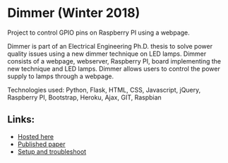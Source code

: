 # Dimmer (Winter 2018)

Project to control GPIO pins on Raspberry PI using a webpage.

Dimmer is part of an Electrical Engineering Ph.D. thesis to solve power quality issues using a new dimmer technique on LED
lamps. Dimmer consists of a webpage, webserver, Raspberry PI, board implementing the new technique and LED lamps.
Dimmer allows users to control the power supply to lamps through a webpage.

Technologies used: Python, Flask, HTML, CSS, Javascript, jQuery, Raspberry PI, Bootstrap, Heroku, Ajax, GIT, Raspbian

## Links:
* [Hosted here](https://dimmerbrightness.herokuapp.com/signal/)
* [Published paper](https://ieeexplore.ieee.org/document/8557944)
* [Setup and troubleshoot](./setup.md)
